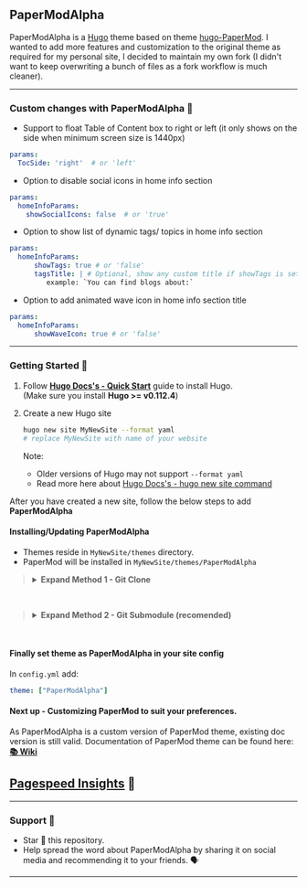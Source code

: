 ## PaperModAlpha

PaperModAlpha is a [Hugo](https://gohugo.io/) theme based on theme [hugo-PaperMod](https://github.com/adityatelange/hugo-PaperMod). I wanted to add more features and customization to the original theme as required for my personal site, I decided to maintain my own fork (I didn't want to keep overwriting a bunch of files as a fork workflow is much cleaner).

---

### Custom changes with PaperModAlpha 🚀

- Support to float Table of Content box to right or left (it only shows on the side when minimum screen size is 1440px)

```yaml
params:
  TocSide: 'right'  # or 'left'
```

- Option to disable social icons in home info section

```yaml
params:
  homeInfoParams:
    showSocialIcons: false  # or 'true'
```
- Option to show list of dynamic tags/ topics in home info section

```yaml
params:
  homeInfoParams:
      showTags: true # or 'false'
      tagsTitle: | # Optional, show any custom title if showTags is set to true
         example: `You can find blogs about:`
```

- Option to add animated wave icon in home info section title

```yaml
params:
  homeInfoParams:
      showWaveIcon: true # or 'false'
```

---

### Getting Started 🚀

1. Follow **[Hugo Docs's - Quick Start](https://gohugo.io/getting-started/quick-start/)** guide to install Hugo.
   <br>(Make sure you install **Hugo >= v0.112.4**)

2. Create a new Hugo site
   ```sh
   hugo new site MyNewSite --format yaml
   # replace MyNewSite with name of your website
   ```
   Note:
   - Older versions of Hugo may not support `--format yaml`
   - Read more here about [Hugo Docs's - hugo new site command](https://gohugo.io/commands/hugo_new_site/#synopsis)

After you have created a new site, follow the below steps to add **PaperModAlpha**

#### Installing/Updating PaperModAlpha

- Themes reside in `MyNewSite/themes` directory.
- PaperMod will be installed in `MyNewSite/themes/PaperModAlpha`

> <details>
> <summary><b>Expand Method 1 - Git Clone</b></summary>
>
> **INSTALL** : Inside the folder of your Hugo site `MyNewSite`, run:
>
> ```bash
> git clone https://github.com/yogeshjain96/PaperModAlpha themes/PaperModAlpha --depth=1
> ```
>
> **UPDATE**: Inside the folder of your Hugo site `MyNewSite`, run:
>
> ```bash
> cd themes/PaperMod
> git pull
> ```
>
> </details>

<br>

> <details>
> <summary><b>Expand Method 2 - Git Submodule (recomended)</b></summary>
>
> **INSTALL** : Inside the folder of your Hugo site `MyNewSite`, run:
>
> ```bash
> git submodule add --depth=1 https://github.com/yogeshjain96/PaperModAlpha.git themes/PaperModAlpha
> git submodule update --init --recursive # needed when you reclone your repo (submodules may not get cloned automatically)
> ```
>
> You may use ` --branch v7.0` to end of above command if you want to stick to specific release.
> Read more about git submodules [here](https://www.atlassian.com/git/tutorials/git-submodule).
>
> **UPDATE**: Inside the folder of your Hugo site `MyNewSite`, run:
>
> ```bash
> git submodule update --remote --merge
> ```
>
> </details>

<br>

#### Finally set theme as PaperModAlpha in your site config

In `config.yml` add:

```yml {linenos=true}
theme: ["PaperModAlpha"]
```

#### Next up - Customizing PaperMod to suit your preferences.

As PaperModAlpha is a custom version of PaperMod theme, existing doc version is still valid.
Documentation of PaperMod theme can be found here: [**📚 Wiki**](https://github.com/adityatelange/hugo-PaperMod/wiki)

## [Pagespeed Insights](https://pagespeed.web.dev/report?url=https://curiousone.in) 👀

---

### Support 🫶

-   Star 🌟 this repository.
-   Help spread the word about PaperModAlpha by sharing it on social media and recommending it to your friends. 🗣️

---
